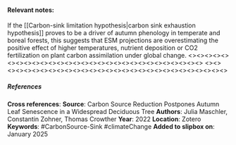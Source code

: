 #### **Relevant notes**:
If the [[Carbon-sink limitation hypothesis|carbon sink exhaustion hypothesis]] proves to be a driver of autumn phenology in temperate and boreal forests, this suggests that ESM projections are overestimating the positive effect of higher temperatures, nutrient deposition or CO2 fertilization on plant carbon assimilation under global change.
<><><><><><><><><><><><><><><><><><><><><><><><><><><><><>
<><><><><><><><><><><><><><><><><><><><><><><><><><><><><>
##### References
**Cross references**: 
**Source**: Carbon Source Reduction Postpones Autumn Leaf Senescence in a Widespread Deciduous Tree
**Authors**: Julia Maschler, Constantin Zohner, Thomas Crowther
**Year**: 2022
**Location**: Zotero
**Keywords**: #CarbonSource-Sink #climateChange 
**Added to slipbox on**: January 2025
